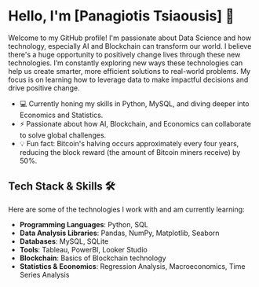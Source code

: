 # Hello, I'm [Panagiotis Tsiaousis] 👋

Welcome to my GitHub profile! I'm passionate about Data Science and how technology, especially AI and Blockchain can transform our world. I believe there's a huge opportunity to positively change lives through these new technologies. I’m constantly exploring new ways these technologies can help us create smarter, more efficient solutions to real-world problems. My focus is on learning how to leverage data to make impactful decisions and drive positive change.


- 💻 Currently honing my skills in Python, MySQL, and diving deeper into Economics and Statistics.
- ⚡ Passionate about how AI, Blockchain, and Economics can collaborate to solve global challenges.
- 💡 Fun fact: Bitcoin's halving occurs approximately every four years, reducing the block reward (the amount of Bitcoin miners receive) by 50%.

## Tech Stack & Skills 🛠️

Here are some of the technologies I work with and am currently learning:

- **Programming Languages**: Python, SQL
- **Data Analysis Libraries**: Pandas, NumPy, Matplotlib, Seaborn
- **Databases**: MySQL, SQLite
- **Tools**: Tableau, PowerBI, Looker Studio
- **Blockchain**: Basics of Blockchain technology
- **Statistics & Economics**: Regression Analysis, Macroeconomics, Time Series Analysis
